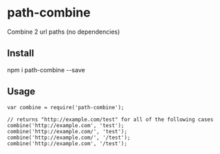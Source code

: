 # path-combine

Combine 2 url paths (no dependencies)

## Install

npm i path-combine --save

## Usage

    var combine = require('path-combine');

    // returns "http://example.com/test" for all of the following cases    
    combine('http://example.com', 'test');
    combine('http://example.com/', 'test');
    combine('http://example.com/', '/test');
    combine('http://example.com', '/test');

